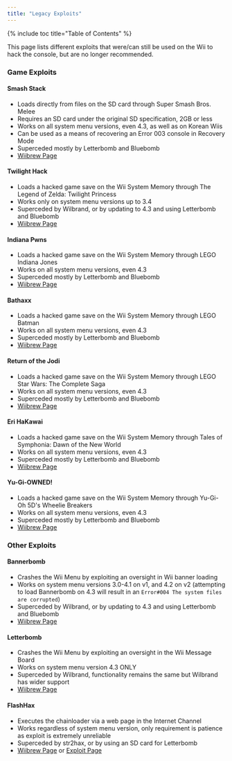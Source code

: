 ```yaml
---
title: "Legacy Exploits"
---
```


{% include toc title="Table of Contents" %}

This page lists different exploits that were/can still be used on the Wii to hack the console, but are no longer recommended.

### Game Exploits

#### Smash Stack

+ Loads directly from files on the SD card through Super Smash Bros. Melee
+ Requires an SD card under the original SD specification, 2GB or less
+ Works on all system menu versions, even 4.3, as well as on Korean Wiis
+ Can be used as a means of recovering an Error 003 console in Recovery Mode
+ Superceded mostly by Letterbomb and Bluebomb
+ [Wiibrew Page](https://wiibrew.org/wiki/Smash_Stack)

#### Twilight Hack

+ Loads a hacked game save on the Wii System Memory through The Legend of Zelda: Twilight Princess
+ Works only on system menu versions up to 3.4
+ Superceded by Wilbrand, or by updating to 4.3 and using Letterbomb and Bluebomb
+ [Wiibrew Page](https://wiibrew.org/wiki/Twilight_Hack)

#### Indiana Pwns

+ Loads a hacked game save on the Wii System Memory through LEGO Indiana Jones
+ Works on all system menu versions, even 4.3
+ Superceded mostly by Letterbomb and Bluebomb
+ [Wiibrew Page](https://wiibrew.org/wiki/Indiana_Pwns)

#### Bathaxx

+ Loads a hacked game save on the Wii System Memory through LEGO Batman
+ Works on all system menu versions, even 4.3
+ Superceded mostly by Letterbomb and Bluebomb
+ [Wiibrew Page](https://wiibrew.org/wiki/Bathaxx)

#### Return of the Jodi

+ Loads a hacked game save on the Wii System Memory through LEGO Star Wars: The Complete Saga
+ Works on all system menu versions, even 4.3
+ Superceded mostly by Letterbomb and Bluebomb
+ [Wiibrew Page](https://wiibrew.org/wiki/Return_of_the_Jodi)

#### Eri HaKawai

+ Loads a hacked game save on the Wii System Memory through Tales of Symphonia: Dawn of the New World
+ Works on all system menu versions, even 4.3
+ Superceded mostly by Letterbomb and Bluebomb
+ [Wiibrew Page](https://wiibrew.org/wiki/Eri_HaKawai)

#### Yu-Gi-OWNED!

+ Loads a hacked game save on the Wii System Memory through Yu-Gi-Oh 5D's Wheelie Breakers
+ Works on all system menu versions, even 4.3
+ Superceded mostly by Letterbomb and Bluebomb
+ [Wiibrew Page](https://wiibrew.org/wiki/Yu-Gi-OWNED!)

### Other Exploits

#### Bannerbomb

+ Crashes the Wii Menu by exploiting an oversight in Wii banner loading
+ Works on system menu versions 3.0-4.1 on v1, and 4.2 on v2 (attempting to load Bannerbomb on 4.3 will result in an `Error#004 The system files are corrupted`)
+ Superceded by Wilbrand, or by updating to 4.3 and using Letterbomb and Bluebomb
+ [Wiibrew Page](https://wiibrew.org/wiki/Bannerbomb)

#### Letterbomb

+ Crashes the Wii Menu by exploiting an oversight in the Wii Message Board
+ Works on system menu version 4.3 ONLY
+ Superceded by Wilbrand, functionality remains the same but Wilbrand has wider support
+ [Wiibrew Page](https://wiibrew.org/wiki/LetterBomb)

#### FlashHax

+ Executes the chainloader via a web page in the Internet Channel
+ Works regardless of system menu version, only requirement is patience as exploit is extremely unreliable
+ Superceded by str2hax, or by using an SD card for Letterbomb
+ [Wiibrew Page](https://wiibrew.org/wiki/Flashhax) or [Exploit Page](flashhax)
